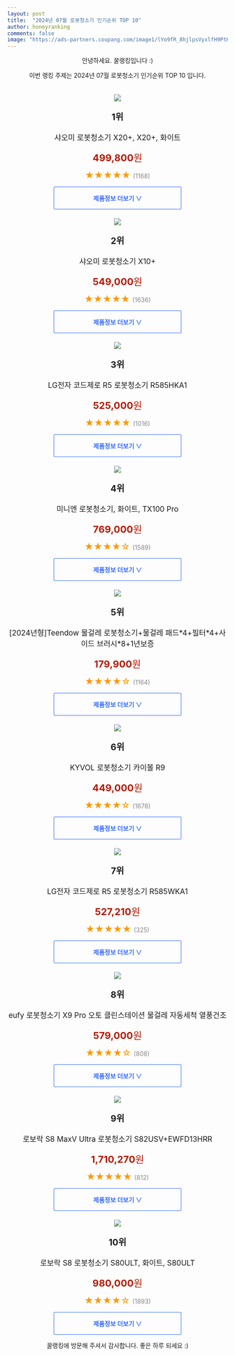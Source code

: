```yaml
---
layout: post
title:  "2024년 07월 로봇청소기 인기순위 TOP 10"
author: honeyranking
comments: false
image: "https://ads-partners.coupang.com/image1/lYo9fR_8hjlpsVyxlfH9PtHyNg3zyzbLM7bO5RibGMFQynLyUssKeMBBgLvSibg0_ErZ9PBpKL95MUb0ub60LVb5X2Uchkh2g0xPddzQmvd8cnaXWUEibt6ezuN1cyIadSLyFtTlhc2cMt6ko3mk6TuHLdN0srfmkGPrIBvtiH0nwVlZkC1_jUHswKkW5fA6c552XftpakViK_75N-f67pv2MPBPVXejV-9WZuGRk8B3-vrqrIrmR-3T2A-gJBgSYlbnd3jwCb9TcOvu-yFXzUp4WToVUCA2A-S3YlGOig=="
---
```

<p style="text-align: center;">안녕하세요. 꿀랭킹입니다 :)</p>
<p style="text-align: center;">이번 랭킹 주제는 2024년 07월 로봇청소기 인기순위 TOP 10 입니다.</p><center><img src="https://ads-partners.coupang.com/image1/lYo9fR_8hjlpsVyxlfH9PtHyNg3zyzbLM7bO5RibGMFQynLyUssKeMBBgLvSibg0_ErZ9PBpKL95MUb0ub60LVb5X2Uchkh2g0xPddzQmvd8cnaXWUEibt6ezuN1cyIadSLyFtTlhc2cMt6ko3mk6TuHLdN0srfmkGPrIBvtiH0nwVlZkC1_jUHswKkW5fA6c552XftpakViK_75N-f67pv2MPBPVXejV-9WZuGRk8B3-vrqrIrmR-3T2A-gJBgSYlbnd3jwCb9TcOvu-yFXzUp4WToVUCA2A-S3YlGOig==" style="margin-top:20px" /></center><p style="text-align: center; font-size: 20px"><b>1위</b></p><p style="text-align: center; font-size: 17px">샤오미 로봇청소기 X20+, X20+, 화이트</p><p style="text-align: center;"><span style="color: #b61800; font-size: 22px;"><b>499,800</b>원</span></p><p style="text-align: center;"><span style="color: #ff9600; font-size: 20px;">★★★★★ </span><span style="color: #878787;">(1168)</span></p><center><a href="https://link.coupang.com/re/AFFSDP?lptag=AF3899140&subid=honeyrank&pageKey=8118221878&itemId=23018798375&vendorItemId=90052590194&traceid=V0-153-c97fd68aeb91ab1b&clickBeacon=ac0641f0-494f-11ef-a4c0-3a14dce0160d%7E3&requestid=20240724090000887177562611&token=31850C%7CMIXED"><div style="font-size: 14px; display: inline-block; padding: 15px 90px; color: #346aff; border-radius: 2px; border: 1px solid #346aff; cursor: pointer;"><b>제품정보 더보기 &or;</b></div></a></center><center><img src="https://ads-partners.coupang.com/image1/7ZHVqt02U9DYmW9G7feOwa8pvNk0ocL-FwYxwL6bkUfB_K4bxh9Re5OwfeOIDGrLZA3LTUs_KvggRlcZbfvugxEafvXACesMiIZUyuHT6n5iKZZhZ9-I1oYr16rIYHmTffYkwhHdonHWHJw0jbxC5GmDrr1VNzVhXjoPWiL3bjeDPlTtyx3SAuetlqFm9sk6ztbH8wJEHz71VuZXXwcU-bRdCnyapIKGzVyK1_XcI1-oUXc2dbU7pxBZ-pR1SYNs_tkc69nAmErpdhxv-1g2vYG-xMIeB-SPyQ==" style="margin-top:20px" /></center><p style="text-align: center; font-size: 20px"><b>2위</b></p><p style="text-align: center; font-size: 17px">샤오미 로봇청소기 X10+</p><p style="text-align: center;"><span style="color: #b61800; font-size: 22px;"><b>549,000</b>원</span></p><p style="text-align: center;"><span style="color: #ff9600; font-size: 20px;">★★★★★ </span><span style="color: #878787;">(1636)</span></p><center><a href="https://link.coupang.com/re/AFFSDP?lptag=AF3899140&subid=honeyrank&pageKey=7579273306&itemId=20004220048&vendorItemId=87101271139&traceid=V0-153-8e02dd84d8e30a9c&requestid=20240724090000887177562611&token=31850C%7CMIXED"><div style="font-size: 14px; display: inline-block; padding: 15px 90px; color: #346aff; border-radius: 2px; border: 1px solid #346aff; cursor: pointer;"><b>제품정보 더보기 &or;</b></div></a></center><center><img src="https://ads-partners.coupang.com/image1/U4Jjh2Wj3ONUVbG2UxZJHCaQn69kelIGKktVjYWmESKNwqYoC7wKu6MvBH4Fgldapi3v0_G8e-KaImojc82Bv-DgBSgOIf3IFdGxWsJ4qfHSaspTUutN6jlscV2rjZRmHk28pZq_GaDvWPewKHc_AbG6SllRks8MA8Qt2qqEz_Rc5fFhVKwvhBwE02zShDZJYQPJGPq3Mohh0pJvMjvNFIpVCa8x4Geng0thCByaR17fDMO7A0YpHAJBVQKleypWYH3UYFeY6i0OH2eCSRezWEjZ" style="margin-top:20px" /></center><p style="text-align: center; font-size: 20px"><b>3위</b></p><p style="text-align: center; font-size: 17px">LG전자 코드제로 R5 로봇청소기 R585HKA1</p><p style="text-align: center;"><span style="color: #b61800; font-size: 22px;"><b>525,000</b>원</span></p><p style="text-align: center;"><span style="color: #ff9600; font-size: 20px;">★★★★★ </span><span style="color: #878787;">(1016)</span></p><center><a href="https://link.coupang.com/re/AFFSDP?lptag=AF3899140&subid=honeyrank&pageKey=7708730430&itemId=22687003417&vendorItemId=87869052750&traceid=V0-153-c90e74fa39d660db&requestid=20240724090000887177562611&token=31850C%7CMIXED"><div style="font-size: 14px; display: inline-block; padding: 15px 90px; color: #346aff; border-radius: 2px; border: 1px solid #346aff; cursor: pointer;"><b>제품정보 더보기 &or;</b></div></a></center><center><img src="https://ads-partners.coupang.com/image1/ZW6Fg5Lr_KCpkvQSZTiAWfmr82c4Gkw7CFLOEtry8FTMRx604ZCld68A_XtebRe1FdPxK3LiINWoSQy6ahGmfJha4nb18UTDPcAOau76505agXHgKbDKrMG9ss-A9LiLupTE-GQ7q7_TgWHJD3zw6bdHzqiHeiJZCKEr_lTz7ciKSjs2wkhmsbSxhF73lcm0h1enJr8Mrjh3CG8E2h1xJB1z9LfaPRHSprBvbmX6c8OmPHYSKg9Nw9lWtiwcTKzroNyuQzSbMHsR7ByRt5XkIURURdXcrA==" style="margin-top:20px" /></center><p style="text-align: center; font-size: 20px"><b>4위</b></p><p style="text-align: center; font-size: 17px">미니엔 로봇청소기, 화이트, TX100 Pro</p><p style="text-align: center;"><span style="color: #b61800; font-size: 22px;"><b>769,000</b>원</span></p><p style="text-align: center;"><span style="color: #ff9600; font-size: 20px;">★★★★☆ </span><span style="color: #878787;">(1589)</span></p><center><a href="https://link.coupang.com/re/AFFSDP?lptag=AF3899140&subid=honeyrank&pageKey=7215149959&itemId=18269568685&vendorItemId=85629375700&traceid=V0-153-0d68576c6944953b&clickBeacon=ac0641f0-494f-11ef-9ae3-e5bd6b8d501d%7E3&requestid=20240724090000887177562611&token=31850C%7CMIXED"><div style="font-size: 14px; display: inline-block; padding: 15px 90px; color: #346aff; border-radius: 2px; border: 1px solid #346aff; cursor: pointer;"><b>제품정보 더보기 &or;</b></div></a></center><center><img src="https://ads-partners.coupang.com/image1/1qK3ffKvBArkvb0z1qhqhyI6gLUT4Nd4TwZBLDHZNIwpW50g7BJWWG1j-t_vfXvZGWgK4dfw58QjPhQDcBWK1qrntZybm0-1qrrDcBr-BZY0dajEKgAQQmGLncfHWzxVbZliYIR5sHlth6w0-bEzbj0llmtguw1udBps2a_W66iyffXZCPDK2ApQWjSJ3GlRAgrDygBN06hArSbjUg3wzAcwNCukEKytL3vwfghe9EjhLnWr_XrRlEsMELvtVtG6MJQ1ErUGYKq5CBQxxvqZ-G2O3cIacH7Wa-jNRiZBIXHI0GBwQVjtF5FxqQ==" style="margin-top:20px" /></center><p style="text-align: center; font-size: 20px"><b>5위</b></p><p style="text-align: center; font-size: 17px">[2024년형]Teendow 물걸레 로봇청소기+물걸레 패드*4+필터*4+사이드 브러시*8+1년보증</p><p style="text-align: center;"><span style="color: #b61800; font-size: 22px;"><b>179,900</b>원</span></p><p style="text-align: center;"><span style="color: #ff9600; font-size: 20px;">★★★★☆ </span><span style="color: #878787;">(1164)</span></p><center><a href="https://link.coupang.com/re/AFFSDP?lptag=AF3899140&subid=honeyrank&pageKey=8037402239&itemId=22493885907&vendorItemId=90125767669&traceid=V0-153-6464a4e30b6ccb26&requestid=20240724090000887177562611&token=31850C%7CMIXED"><div style="font-size: 14px; display: inline-block; padding: 15px 90px; color: #346aff; border-radius: 2px; border: 1px solid #346aff; cursor: pointer;"><b>제품정보 더보기 &or;</b></div></a></center><center><img src="https://ads-partners.coupang.com/image1/vC7Bh38EIy2iAsejvDNN2uFIbTJr2UfQBLahB7q56Ewwp-KIrjHwDDqiUfX5FwrFW4TikR7XA05iS1JN8zkQRUVZnSRkiPi26aqOcAjqYN-fJKldzCITJTe1X6JbbxyN_FLnwJ89t2PYpn2KMU9jrhjVN40jgod_yVbeXxqe5eZUsOoOgDCRq7b3HDeDmomq7WAEpu5NIglmkR_aN2-Vr22dZGEZzGCGTNryAtL7Xa4wLq3rz64QSrF1cNEzi6cwdrtBVAZRU_98JAaU0PqRKC7HZRWyxDcd57zJY82xDCzgZ8PBnWgbuf-Q6JHvp64=" style="margin-top:20px" /></center><p style="text-align: center; font-size: 20px"><b>6위</b></p><p style="text-align: center; font-size: 17px">KYVOL 로봇청소기 카이볼 R9</p><p style="text-align: center;"><span style="color: #b61800; font-size: 22px;"><b>449,000</b>원</span></p><p style="text-align: center;"><span style="color: #ff9600; font-size: 20px;">★★★★☆ </span><span style="color: #878787;">(1678)</span></p><center><a href="https://link.coupang.com/re/AFFSDP?lptag=AF3899140&subid=honeyrank&pageKey=6195484927&itemId=12259881738&vendorItemId=79582015350&traceid=V0-153-aea540ad281e0e18&clickBeacon=ac0641f0-494f-11ef-9552-f6e5198625f1%7E3&requestid=20240724090000887177562611&token=31850C%7CMIXED"><div style="font-size: 14px; display: inline-block; padding: 15px 90px; color: #346aff; border-radius: 2px; border: 1px solid #346aff; cursor: pointer;"><b>제품정보 더보기 &or;</b></div></a></center><center><img src="https://ads-partners.coupang.com/image1/Vptuq3w1t0yfziKGVqMnZQs5cHoy8v6W3kO91_qdZMlfYNDQ7R9Zj4-JDKqmZfsvdWXJ2cE6rwp4qYdt6Kx4GGjXSQXwkRmKTdLQ3pI1e-CrTd3d5wsCu0pNIdK2ILPkE4bh2RKrVtziRmQqZme0NefK126X4G_4dGekkot5KQMc5JHEZJZdpJOyGDS12AYjiVU7T4uU1KyfhxH0WMlP-tUtB8d_mhCxwCwAMtowTSSwhClJtuj7Nh-Mb14uSZ1GNyphaHaBYIJ6KVKfIvrlaW3c8w==" style="margin-top:20px" /></center><p style="text-align: center; font-size: 20px"><b>7위</b></p><p style="text-align: center; font-size: 17px">LG전자 코드제로 R5 로봇청소기 R585WKA1</p><p style="text-align: center;"><span style="color: #b61800; font-size: 22px;"><b>527,210</b>원</span></p><p style="text-align: center;"><span style="color: #ff9600; font-size: 20px;">★★★★★ </span><span style="color: #878787;">(325)</span></p><center><a href="https://link.coupang.com/re/AFFSDP?lptag=AF3899140&subid=honeyrank&pageKey=7708730430&itemId=20658295724&vendorItemId=87869052643&traceid=V0-153-c90e74fa39d660db&requestid=20240724090000887177562611&token=31850C%7CMIXED"><div style="font-size: 14px; display: inline-block; padding: 15px 90px; color: #346aff; border-radius: 2px; border: 1px solid #346aff; cursor: pointer;"><b>제품정보 더보기 &or;</b></div></a></center><center><img src="https://ads-partners.coupang.com/image1/p-KRMOKrHKtza23gp2wW9-UO5ip_y_XoK3fOTqfYmb-7-hOgEa8feMAnKhSNHQwsas36TtOmvNXGbKR0aurgHilhjP3RSJUiXJDSIyCfga05WSvyaMVP9ltIrT9DSP9577OtYh4-0ncH-f5GhwA8TaqKKXR4BUyH53KRDm5KK0Ic491yYa0iPL_wxUlHWxLoDi5p2wWTvBFvlWpgDhQA0fW2tw5z5Uh5ViKQ7M_M90_XSVTSY3PSOvmzTKTePQiNsF3tRs-xJ1PD3znYBuqB7b5Q_GyTesyeUdF2pmZquCmuGggH4zTV2s1ODnAZng==" style="margin-top:20px" /></center><p style="text-align: center; font-size: 20px"><b>8위</b></p><p style="text-align: center; font-size: 17px">eufy 로봇청소기 X9 Pro 오토 클린스테이션 물걸레 자동세척 열풍건조</p><p style="text-align: center;"><span style="color: #b61800; font-size: 22px;"><b>579,000</b>원</span></p><p style="text-align: center;"><span style="color: #ff9600; font-size: 20px;">★★★★☆ </span><span style="color: #878787;">(808)</span></p><center><a href="https://link.coupang.com/re/AFFSDP?lptag=AF3899140&subid=honeyrank&pageKey=7307723738&itemId=18714516502&vendorItemId=86079206774&traceid=V0-153-d765d045facae2cb&clickBeacon=ac0641f0-494f-11ef-bf66-f92a8a37de23%7E3&requestid=20240724090000887177562611&token=31850C%7CMIXED"><div style="font-size: 14px; display: inline-block; padding: 15px 90px; color: #346aff; border-radius: 2px; border: 1px solid #346aff; cursor: pointer;"><b>제품정보 더보기 &or;</b></div></a></center><center><img src="https://ads-partners.coupang.com/image1/G131B80r1BzKrzyyG1hn8M9LcH6uP9X7YkO223HC0BNXQmlRZfCg8Cp11OD2BVr3JSTdAq8RVn13CrBdKXg85bSEkQR8HthGWWFWGgrD2CuuqPmwcgF22UVHwRuySt7mzSvlS5CAxMRijBTydyiRaTXL_e0G9GnutGAB2CeDPTiNfJwQhs44kCGA4jJUi4MUk0MU-M1ZqZf14DkSrWh6oUwaoTfUFEFccqtQ7X315FimLLKSyRinyp0wgxiN5AjUjbZfDbXU7L5mMk8glKVtXKnxaEUzAQJLcyY=" style="margin-top:20px" /></center><p style="text-align: center; font-size: 20px"><b>9위</b></p><p style="text-align: center; font-size: 17px">로보락 S8 MaxV Ultra 로봇청소기 S82USV+EWFD13HRR</p><p style="text-align: center;"><span style="color: #b61800; font-size: 22px;"><b>1,710,270</b>원</span></p><p style="text-align: center;"><span style="color: #ff9600; font-size: 20px;">★★★★★ </span><span style="color: #878787;">(812)</span></p><center><a href="https://link.coupang.com/re/AFFSDP?lptag=AF3899140&subid=honeyrank&pageKey=8023995834&itemId=22423694541&vendorItemId=89468419607&traceid=V0-153-470fa59c5e2e3662&requestid=20240724090000887177562611&token=31850C%7CMIXED"><div style="font-size: 14px; display: inline-block; padding: 15px 90px; color: #346aff; border-radius: 2px; border: 1px solid #346aff; cursor: pointer;"><b>제품정보 더보기 &or;</b></div></a></center><center><img src="https://ads-partners.coupang.com/image1/WbJ4PWRBIrXuKtIzWas7D2KhVwmpANgKPyUt1ybPEdbyB8J1mVKTDF29hEkmcMiMcr4yXouTHvXAkmcCZDvWHhIZHk9SK7_Z4TCzPSUR_xj53SYvNpBnT2JPyF8AaIPnI29vJjqReXydKgLKVhdYRD2rPiZkf_Smk6pkx0aPd4Pz1idbsiTaMd8JGy6swXRhSqWikj_TwUomCxd3wKT4jt_2DPQycgueCH_kjUR8QxWgQQlPTcvYzOzfO1E3tCIipKLOK3Yqo5kDzDSrZCExJ6XDVf-F5ORE0fEUPpIjLQ==" style="margin-top:20px" /></center><p style="text-align: center; font-size: 20px"><b>10위</b></p><p style="text-align: center; font-size: 17px">로보락 S8 로봇청소기 S80ULT, 화이트, S80ULT</p><p style="text-align: center;"><span style="color: #b61800; font-size: 22px;"><b>980,000</b>원</span></p><p style="text-align: center;"><span style="color: #ff9600; font-size: 20px;">★★★★☆ </span><span style="color: #878787;">(1893)</span></p><center><a href="https://link.coupang.com/re/AFFSDP?lptag=AF3899140&subid=honeyrank&pageKey=7243057952&itemId=18408044113&vendorItemId=85573616645&traceid=V0-153-dafacc122a77a3f0&clickBeacon=ac0641f0-494f-11ef-a834-6bc435915fe6%7E3&requestid=20240724090000887177562611&token=31850C%7CMIXED"><div style="font-size: 14px; display: inline-block; padding: 15px 90px; color: #346aff; border-radius: 2px; border: 1px solid #346aff; cursor: pointer;"><b>제품정보 더보기 &or;</b></div></a></center><p style="text-align: center;">꿀랭킹에 방문해 주셔서 감사합니다. 좋은 하루 되세요 :)</p>